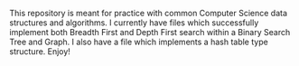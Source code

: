 This repository is meant for practice with common Computer Science data structures and algorithms. I currently have files which successfully implement both Breadth First and Depth First search within a Binary Search Tree and Graph. I also have a file which implements a hash table type structure. Enjoy!